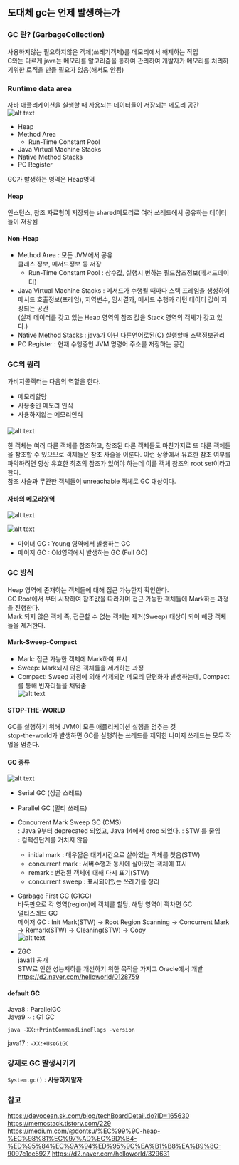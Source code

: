 ## 도대체 gc는 언제 발생하는가

### GC 란? (GarbageCollection)  
사용하지않는 필요하지않은 객체(쓰레기객체)를 메모리에서 해제하는 작업  
C와는 다르게 java는 메모리를 알고리즘을 통하여 관리하여 개발자가 메모리를 처리하기위한 로직을 만들 필요가 없음(해서도 안됨)  

### Runtime data area
 자바 애플리케이션을 실행할 때 사용되는 데이터들이 저장되는 메모리 공간  
![alt text](image-9.png)

- Heap  
- Method Area  
    - Run-Time Constant Pool  
- Java Virtual Machine Stacks  
- Native Method Stacks  
- PC Register  

GC가 발생하는 영역은 Heap영역  

#### Heap
인스턴스, 참조 자료형이 저장되는 shared메모리로 여러 쓰레드에서 공유하는 데이터들이 저장됨  

#### Non-Heap
- Method Area : 모든 JVM에서 공유  
클래스 정보, 메서드정보 등 저장  
  - Run-Time Constant Pool : 상수값, 실행시 변하는 필드참조정보(메서드데이터)
- Java Virtual Machine Stacks : 메서드가 수행될 때마다 스택 프레임을 생성하여 메서드 호출정보(프레임), 지역변수, 임시결과, 메서드 수행과 리턴 데이터 값이 저장되는 공간  
(실제 데이터를 갖고 있는 Heap 영역의 참조 값을 Stack 영역의 객체가 갖고 있다.)  
- Native Method Stacks : java가 아닌 다른언어로된(C) 실행할때 스택정보관리  
- PC Register : 현재 수행중인 JVM 명령어 주소를 저장하는 공간  



### GC의 원리
가비지콜렉터는 다음의 역할을 한다.  
- 메모리할당  
- 사용중인 메모리 인식  
- 사용하지않는 메모리인식  

#### 
![alt text](image-11.png)  

 한 객체는 여러 다른 객체를 참조하고, 참조된 다른 객체들도 마찬가지로 또 다른 객체들을 참조할 수 있으므로 객체들은 참조 사슬을 이룬다. 이런 상황에서 유효한 참조 여부를 파악하려면 항상 유효한 최초의 참조가 있어야 하는데 이를 객체 참조의 root set이라고 한다.  
 참조 사슬과 무관한 객체들이 unreachable 객체로 GC 대상이다.

#### 자바의 메모리영역
![alt text](image.png)  

![alt text](image-1.png)  
- 마이너 GC : Young 영역에서 발생하는 GC  
- 메이저 GC : Old영역에서 발생하는 GC (Full GC)  


### GC 방식  
Heap 영역에 존재하는 객체들에 대해 접근 가능한지 확인한다.  
GC Root에서 부터 시작하여 참조값을 따라가며 접근 가능한 객체들에 Mark하는 과정을 진행한다.  
Mark 되지 않은 객체 즉, 접근할 수 없는 객체는 제거(Sweep) 대상이 되어 해당 객체들을 제거한다.  

#### Mark-Sweep-Compact
- Mark: 접근 가능한 객체에 Mark하여 표시  
- Sweep: Mark되지 않은 객체들을 제거하는 과정  
- Compact: Sweep 과정에 의해 삭제되면 메모리 단편화가 발생하는데, Compact를 통해 빈자리들을 채워줌  
![alt text](image-2.png)

#### STOP-THE-WORLD
GC를 실행하기 위해 JVM이 모든 애플리케이션 실행을 멈추는 것  
stop-the-world가 발생하면 GC를 실행하는 쓰레드를 제외한 나머지 쓰레드는 모두 작업을 멈춘다.  

#### GC 종류
![alt text](image-7.png)

- Serial GC (싱글 스레드)  
- Parallel GC (멀티 쓰레드)  
- Concurrent Mark Sweep GC (CMS)  
: Java 9부터 deprecated 되었고, Java 14에서 drop 되었다.
: STW 를 줄임  
: 컴팩션단계를 거치지 않음  
    - initial mark : 매우짧은 대기시간으로 살아있는 객체를 찾음(STW) 
    - concurrent mark : 서버수행과 동시에 살아있는 객체에 표시  
    - remark : 변경된 객체에 대해 다시 표기(STW)  
    - concurrent sweep : 표시되어있는 쓰레기를 정리  



- Garbage First GC (G1GC)  
바둑판으로 각 영역(region)에 객체를 할당, 해당 영역이 꽉차면 GC  
멀티스레드 GC  
메이저 GC : Init Mark(STW) -> Root Region Scanning -> Concurrent Mark -> Remark(STW) -> Cleaning(STW) -> Copy  
![alt text](image-6.png)
- ZGC  
java11 공개  
STW로 인한 성능저하를 개선하기 위한 목적을 가지고 Oracle에서 개발  
https://d2.naver.com/helloworld/0128759  

#### default GC
Java8 : ParallelGC  
Java9 ~ : G1 GC
~~~
java -XX:+PrintCommandLineFlags -version
~~~
java17 : `-XX:+UseG1GC`

### 강제로 GC 발생시키기
`System.gc()` : **사용하지말자**

### 참고  
https://devocean.sk.com/blog/techBoardDetail.do?ID=165630  
https://memostack.tistory.com/229  
https://medium.com/@dontsu/%EC%99%9C-heap-%EC%98%81%EC%97%AD%EC%9D%B4-%ED%95%84%EC%9A%94%ED%95%9C%EA%B1%B8%EA%B9%8C-9097c1ec5927
https://d2.naver.com/helloworld/329631  